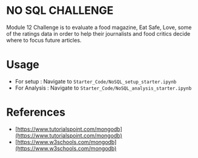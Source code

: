 # NO SQL CHALLENGE
Module 12 Challenge is to evaluate a food magazine, Eat Safe, Love, some of the ratings data in order to
help their journalists and food critics decide where to focus future articles.

# Usage

- For setup : Navigate to `Starter_Code/NoSQL_setup_starter.ipynb`
- For Analysis : Navigate to `Starter_Code/NoSQL_analysis_starter.ipynb`

# References

- [https://www.tutorialspoint.com/mongodb](https://www.tutorialspoint.com/mongodb)
- [https://www.w3schools.com/mongodb](https://www.w3schools.com/mongodb)
